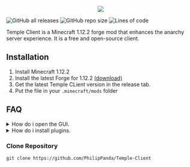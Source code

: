 <p align="center">
  <img src="https://github.com/PhilipPanda/Temple-Client/blob/main/github/images/logo.png">
</p>

![GitHub all releases](https://img.shields.io/github/downloads/PhilipPanda/Temple-Client/total?color=seagreen)
![GitHub repo size](https://img.shields.io/github/repo-size/PhilipPanda/Temple-Client)
![Lines of code](https://img.shields.io/tokei/lines/github/PhilipPanda/Temple-Client?color=lightcoral&label=lines%20of%20code)

Temple Client is a Minecraft 1.12.2 forge mod that enhances the anarchy server experience. 
It is a free and open-source client.

## Installation
1. Install Minecraft 1.12.2
2. Install the latest Forge for 1.12.2 [(download)](https://files.minecraftforge.net/net/minecraftforge/forge/index_1.12.2.html)
3. Get the latest Temple CLient version in the release tab.
4. Put the file in your `.minecraft/mods` folder

## FAQ

<details>
  <summary>How do i open the GUI.</summary>

> Press `r-shift`.

</details>

<details>
  <summary>How do i install plugins.</summary>

> Find the plugins you like and put them in the same mods folder oyu put the client in.

> CAUTION: Third party plugins can contain dangerous code! Only use plugins from trusted sources!

</details>

### Clone Repository
```
git clone https://github.com/PhilipPanda/Temple-Client
```

